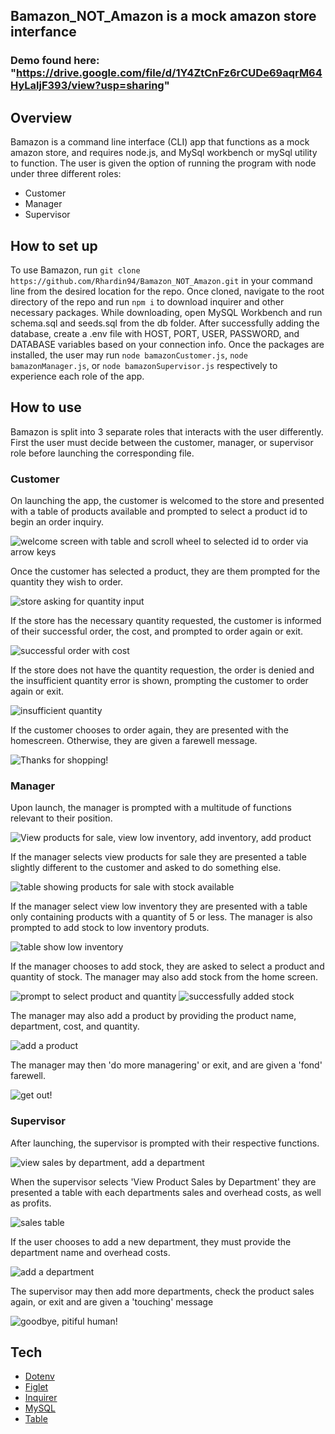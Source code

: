 ## Bamazon_NOT_Amazon is a mock amazon store interfance
### Demo found here: "https://drive.google.com/file/d/1Y4ZtCnFz6rCUDe69aqrM64HyLaljF393/view?usp=sharing"
## Overview
Bamazon is a command line interface (CLI) app that functions as a mock amazon store, and requires node.js, and MySql workbench or mySql utility to function. The user is given the option of running the program with node under three different roles:
* Customer
* Manager
* Supervisor
## How to set up
To use Bamazon, run `git clone https://github.com/Rhardin94/Bamazon_NOT_Amazon.git` in your command line from the desired location for the repo. Once cloned, navigate to the root directory of the repo and run `npm i` to download inquirer and other necessary packages.
While downloading, open MySQL Workbench and run schema.sql and seeds.sql from the db folder. After successfully adding the database, create a .env file with HOST, PORT, USER, PASSWORD, and DATABASE variables based on your connection info.
Once the packages are installed, the user may run `node bamazonCustomer.js`, `node bamazonManager.js`, or `node bamazonSupervisor.js` respectively to experience each role of the app.
## How to use
Bamazon is split into 3 separate roles that interacts with the user differently. First the user must decide between the customer, manager, or supervisor role before launching the corresponding file.

### Customer
On launching the app, the customer is welcomed to the store and presented with a table of products available and prompted to select a product id to begin an order inquiry.

![welcome screen with table and scroll wheel to selected id to order via arrow keys](/assets/screenshots/customer/home.jpg)

Once the customer has selected a product, they are them prompted for the quantity they wish to order.

![store asking for quantity input](/assets/screenshots/customer/quantity.jpg)

If the store has the necessary quantity requested, the customer is informed of their successful order, the cost, and prompted to order again or exit.

![successful order with cost](/assets/screenshots/customer/success.jpg)

If the store does not have the quantity requestion, the order is denied and the insufficient quantity error is shown, prompting the customer to order again or exit.

![insufficient quantity](/assets/screenshots/customer/err.jpg)

If the customer chooses to order again, they are presented with the homescreen. Otherwise, they are given a farewell message.

![Thanks for shopping!](/assets/screenshots/customer/exit.jpg)

### Manager
Upon launch, the manager is prompted with a multitude of functions relevant to their position.

![View products for sale, view low inventory, add inventory, add product](/assets/screenshots/manager/home.jpg)

If the manager selects view products for sale they are presented a table slightly different to the customer and asked to do something else.

![table showing products for sale with stock available](/assets/screenshots/manager/currents.jpg)

If the manager select view low inventory they are presented with a table only containing products with a quantity of 5 or less.
The manager is also prompted to add stock to low inventory produts.

![table show low inventory](/assets/screenshots/manager/low.jpg)

If the manager chooses to add stock, they are asked to select a product and quantity of stock.
The manager may also add stock from the home screen.

![prompt to select product and quantity](/assets/screenshots/manager/stock.jpg)
![successfully added stock](/assets/screenshots/manager/added.jpg)

The manager may also add a product by providing the product name, department, cost, and quantity.

![add a product](/assets/screenshots/manager/new.jpg)

The manager may then 'do more managering' or exit, and are given a 'fond' farewell.

![get out!](/assets/screenshots/manager/exit.jpg)

### Supervisor
After launching, the supervisor is prompted with their respective functions.

![view sales by department, add a department](/assets/screenshots/supervisor/home.jpg)

When the supervisor selects 'View Product Sales by Department' they are presented a table with each departments sales and overhead costs, as well as profits.

![sales table](/assets/screenshots/supervisor/sales.jpg)

If the user chooses to add a new department, they must provide the department name and overhead costs.

![add a department](/assets/screenshots/supervisor/add.jpg)

The supervisor may then add more departments, check the product sales again, or exit and are given a 'touching' message

![goodbye, pitiful human!](/assets/screenshots/supervisor/exit.jpg)

## Tech
* [Dotenv](https://www.npmjs.com/package/dotenv)
* [Figlet](https://www.npmjs.com/package/figlet)
* [Inquirer](https://www.npmjs.com/package/inquirer)
* [MySQL](https://www.mysql.com/)
* [Table](https://www.npmjs.com/package/table)
